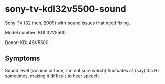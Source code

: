 # sony-tv-kdl32v5500-sound
Sony TV (32 inch, 2009) with sound issues that need fixing.

Model number: KDL32V5500

Donor: KDL46V5500

## Symptoms
Sound level (volume or tone, I'm not sure which) fluctuates at (say) 0.5 Hz sometimes, making it difficult to hear speech.
